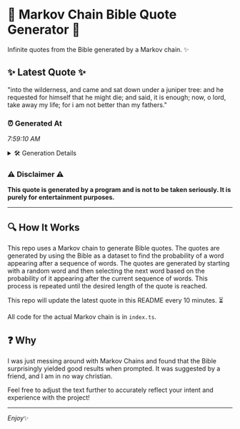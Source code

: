 # 📖 Markov Chain Bible Quote Generator 📖

Infinite quotes from the Bible generated by a Markov chain. ✨

## ✨ Latest Quote ✨
"into the wilderness, and came and sat down under a juniper tree: and he requested for himself that he might die; and said, it is enough; now, o lord, take away my life; for i am not better than my fathers."

### ⏰ Generated At
*7:59:10 AM*

<details>
    <summary>🛠️ Generation Details</summary>
    <p>
        <strong>🌱 Seed:</strong> into<br>
        <strong>🔄 Iterations:</strong> 40<br>
        <strong>📜 Context History:</strong><br>[ into ]: the<br>[ into, the ]: wilderness,<br>[ into, the, wilderness, ]: and<br>[ into, the, wilderness,, and ]: came<br>[ into, the, wilderness,, and, came ]: and<br>[ into, the, wilderness,, and, came, and ]: sat<br>[ the, wilderness,, and, came, and, sat ]: down<br>[ wilderness,, and, came, and, sat, down ]: under<br>[ and, came, and, sat, down, under ]: a<br>[ came, and, sat, down, under, a ]: juniper<br>[ and, sat, down, under, a, juniper ]: tree:<br>[ sat, down, under, a, juniper, tree: ]: and<br>[ down, under, a, juniper, tree:, and ]: he<br>[ under, a, juniper, tree:, and, he ]: requested<br>[ a, juniper, tree:, and, he, requested ]: for<br>[ juniper, tree:, and, he, requested, for ]: himself<br>[ tree:, and, he, requested, for, himself ]: that<br>[ and, he, requested, for, himself, that ]: he<br>[ he, requested, for, himself, that, he ]: might<br>[ requested, for, himself, that, he, might ]: die;<br>[ for, himself, that, he, might, die; ]: and<br>[ himself, that, he, might, die;, and ]: said,<br>[ that, he, might, die;, and, said, ]: it<br>[ he, might, die;, and, said,, it ]: is<br>[ might, die;, and, said,, it, is ]: enough;<br>[ die;, and, said,, it, is, enough; ]: now,<br>[ and, said,, it, is, enough;, now, ]: o<br>[ said,, it, is, enough;, now,, o ]: lord,<br>[ it, is, enough;, now,, o, lord, ]: take<br>[ is, enough;, now,, o, lord,, take ]: away<br>[ enough;, now,, o, lord,, take, away ]: my<br>[ now,, o, lord,, take, away, my ]: life;<br>[ o, lord,, take, away, my, life; ]: for<br>[ lord,, take, away, my, life;, for ]: i<br>[ take, away, my, life;, for, i ]: am<br>[ away, my, life;, for, i, am ]: not<br>[ my, life;, for, i, am, not ]: better<br>[ life;, for, i, am, not, better ]: than<br>[ for, i, am, not, better, than ]: my<br>[ i, am, not, better, than, my ]: fathers.<br>
    </p>
</details>

### ⚠️ Disclaimer ⚠️
**This quote is generated by a program and is not to be taken seriously. It is purely for entertainment purposes.**

---

## 🔍 How It Works

This repo uses a Markov chain to generate Bible quotes. The quotes are generated by using the Bible as a dataset to find the probability of a word appearing after a sequence of words. The quotes are generated by starting with a random word and then selecting the next word based on the probability of it appearing after the current sequence of words. This process is repeated until the desired length of the quote is reached.

This repo will update the latest quote in this README every 10 minutes. ⏳

All code for the actual Markov chain is in `index.ts`.

## ❓ Why

I was just messing around with Markov Chains and found that the Bible surprisingly yielded good results when prompted. 
It was suggested by a friend, and I am in no way christian.

Feel free to adjust the text further to accurately reflect your intent and experience with the project!

---

*Enjoy*✨
